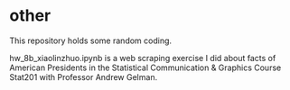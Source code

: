 # other
This repository holds some random coding.

hw_8b_xiaolinzhuo.ipynb is a web scraping exercise I did about facts of American Presidents in the Statistical Communication & Graphics Course Stat201 with Professor Andrew Gelman. 
